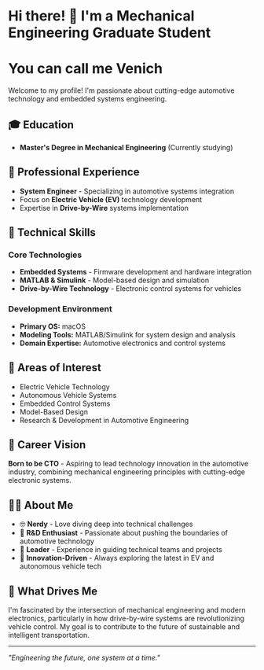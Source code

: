 # Hi there! 👋 I'm a Mechanical Engineering Graduate Student

# You can call me Venich

Welcome to my profile! I'm passionate about cutting-edge automotive technology and embedded systems engineering.

## 🎓 Education
- **Master's Degree in Mechanical Engineering** (Currently studying)

## 💼 Professional Experience
- **System Engineer** - Specializing in automotive systems integration
- Focus on **Electric Vehicle (EV)** technology development
- Expertise in **Drive-by-Wire** systems implementation

## 🔧 Technical Skills

### Core Technologies
- **Embedded Systems** - Firmware development and hardware integration
- **MATLAB & Simulink** - Model-based design and simulation
- **Drive-by-Wire Technology** - Electronic control systems for vehicles

### Development Environment
- **Primary OS:** macOS
- **Modeling Tools:** MATLAB/Simulink for system design and analysis
- **Domain Expertise:** Automotive electronics and control systems

## 🚗 Areas of Interest
- Electric Vehicle Technology
- Autonomous Vehicle Systems
- Embedded Control Systems
- Model-Based Design
- Research & Development in Automotive Engineering

## 🎯 Career Vision
**Born to be CTO** - Aspiring to lead technology innovation in the automotive industry, combining mechanical engineering principles with cutting-edge electronic systems.

## 👨‍💻 About Me
- 🤓 **Nerdy** - Love diving deep into technical challenges
- 🔬 **R&D Enthusiast** - Passionate about pushing the boundaries of automotive technology  
- 👥 **Leader** - Experience in guiding technical teams and projects
- 🚀 **Innovation-Driven** - Always exploring the latest in EV and autonomous vehicle tech

## 🌟 What Drives Me
I'm fascinated by the intersection of mechanical engineering and modern electronics, particularly in how drive-by-wire systems are revolutionizing vehicle control. My goal is to contribute to the future of sustainable and intelligent transportation.

---

*"Engineering the future, one system at a time."*